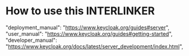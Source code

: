 # How to use this INTERLINKER
"deployment_manual": "https://www.keycloak.org/guides#server",
    "user_manual": "https://www.keycloak.org/guides#getting-started",
    "developer_manual": "https://www.keycloak.org/docs/latest/server_development/index.html",